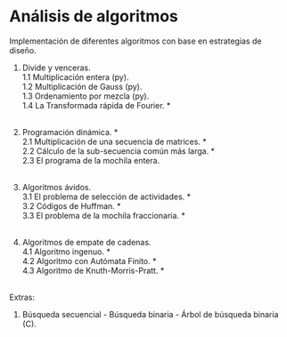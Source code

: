 # Análisis de algoritmos 
Implementación de diferentes algoritmos con base en estrategias de diseño.
1. Divide y venceras. <br>
1.1 Multiplicación entera (py). <br>
1.2 Multiplicación de Gauss (py). <br>
1.3 Ordenamiento por mezcla (py). <br>
1.4 La Transformada rápida de Fourier. *<br><br>

2. Programación dinámica. *<br>
2.1 Multiplicación de una secuencia de matrices. *<br>
2.2 Cálculo de la sub-secuencia común más larga. *<br>
2.3 El programa de la mochila entera. <br><br>

3. Algoritmos ávidos. <br>
3.1 El problema de selección de actividades. *<br>
3.2 Códigos de Huffman. *<br>
3.3 El problema de la mochila fraccionaria. *<br><br>

4. Algoritmos de empate de cadenas. <br>
4.1 Algoritmo ingenuo. *<br>
4.2 Algoritmo con Autómata Finito. *<br>
4.3 Algoritmo de Knuth-Morris-Pratt. *<br>


<br>Extras: <br>
1. Búsqueda secuencial - Búsqueda binaria - Árbol de búsqueda binaria (C).
